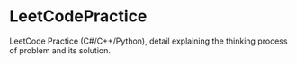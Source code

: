 # LeetCodePractice
LeetCode Practice (C#/C++/Python), detail explaining the thinking process of problem and its solution.
